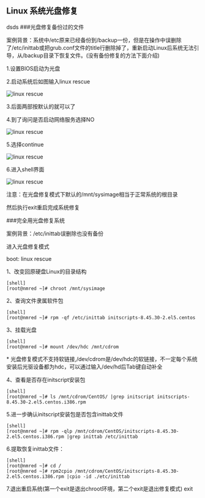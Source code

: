 Linux 系统光盘修复
-----------------

dsds
###光盘修复备份过的文件

案例背景：系统中/etc原来已经备份到/backup一份，但是在操作中误删除了/etc/inittab或把grub.conf文件的title行删除掉了，重新启动Linux后系统无法引导，从/backup目录下恢复文件。(没有备份修复的方法下面介绍)

1.设置BIOS启动为光盘

2.启动系统后如图输入linux rescue

![linux rescue][linux-rescue-001-008]

3.后面两部按默认的就可以了

4.到了询问是否启动网络服务选择NO

![linux rescue][linux-rescue-002-008]

5.选择continue

![linux rescue][linux-rescue-003-008]

6.进入shell界面

![linux rescue][linux-rescue-004-008]

注意：在光盘修复模式下默认的/mnt/sysimage相当于正常系统的根目录

然后执行exit重启完成系统修复 

###完全用光盘修复系统 

案例背景：/etc/inittab误删除也没有备份 

进入光盘修复模式

boot: linux rescue

1、改变回原硬盘Linux的目录结构

	[shell]
	[root@nmred ~]# chroot /mnt/sysimage

2、查询文件隶属软件包

	[shell]
	[root@nmred ~]# rpm -qf /etc/inittab initscripts-8.45.30-2.el5.centos

3、挂载光盘

	[shell]
	[root@nmred ~]# mount /dev/hdc /mnt/cdrom

 \* 光盘修复模式不支持软链接,/dev/cdrom是/dev/hdc的软链接，不一定每个系统安装后光驱设备都为hdc，可以通过输入/dev/hd后Tab键自动补全

4、查看是否存在initscript安装包

	[shell]
	[root@nmred ~]# ls /mnt/cdrom/CentOS/ |grep initscript initscripts-8.45.30-2.el5.centos.i386.rpm
	
5.进一步确认initscript安装包是否包含inittab文件

	[shell]
	[root@nmred ~]# rpm -qlp /mnt/cdrom/CentOS/initscripts-8.45.30-2.el5.centos.i386.rpm |grep inittab /etc/inittab

6.提取恢复inittab文件：

	[shell]
	[root@nmred ~]# cd / 
	[root@nmred ~]# rpm2cpio /mnt/cdrom/CentOS/initscripts-8.45.30-2.el5.centos.i386.rpm |cpio -id ./etc/inittab

7.退出重启系统(第一个exit是退出chroot环境，第二个exit是退出修复模式) exit 

[linux-rescue-001-008]: /linux/linux-rescue-001-008.png
[linux-rescue-002-008]: /linux/linux-rescue-002-008.png
[linux-rescue-003-008]: /linux/linux-rescue-003-008.png
[linux-rescue-004-008]: /linux/linux-rescue-004-008.png
